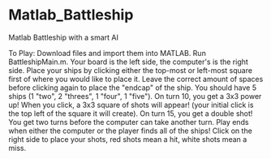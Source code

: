 # Matlab_Battleship
Matlab Battleship with a smart AI

To Play:
Download files and import them into MATLAB.
Run BattleshipMain.m.
Your board is the left side, the computer's is the right side.
Place your ships by clicking either the top-most or left-most square first of where you would like to place it.
Leave the correct amount of spaces before clicking again to place the "endcap" of the ship.
You should have 5 ships (1 "two", 2 "threes", 1 "four", 1 "five").
On turn 10, you get a 3x3 power up! When you click, a 3x3 square of shots will appear! (your initial click is the top left of the square it will create).
On turn 15, you get a double shot! You get two turns before the computer can take another turn.
Play ends when either the computer or the player finds all of the ships!
Click on the right side to place your shots, red shots mean a hit, white shots mean a miss.
